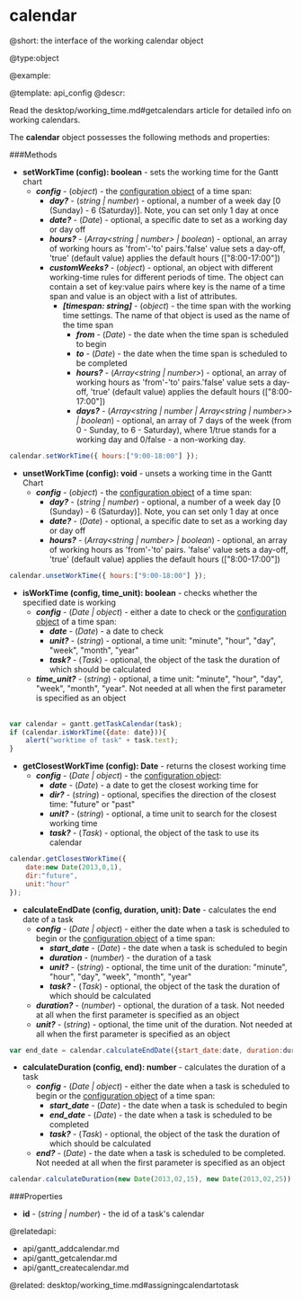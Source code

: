 calendar
=============

@short:
	the interface of the working calendar object

@type:object

@example:


@template:	api_config
@descr:

Read the desktop/working_time.md#getcalendars article for detailed info on working calendars.

The **calendar** object possesses the following methods and properties:

###Methods


- <span class=submethod>**setWorkTime (config): boolean**</span> - sets the working time for the Gantt chart
    - **_config_** - (*object*) - the [configuration object](api/gantt_setworktime.md#configurationobjectproperties) of a time span:
        - **_day?_** - (*string | number*) - optional, a number of a week day [0 (Sunday) - 6 (Saturday)]. Note, you can set only 1 day at once
        - **_date?_** - (*Date*) - optional, a specific date to set as a working day or day off
        - **_hours?_** - (*Array&lt;string | number&gt; | boolean*) - optional, an array of working hours as 'from'-'to' pairs.'false' value sets a day-off, 'true' (default value) applies the default hours (["8:00-17:00"])
        - **_customWeeks?_** - (*object*) - optional, an object with different working-time rules for different periods of time. The object can contain a set of key:value pairs where key is the name of a time span and value is an object with a list of attributes.
            - **_[timespan: string]_** - (*object*) - the time span with the working time settings. The name of that object is used as the name of the time span
                - **_from_** - (*Date*) - the date when the time span is scheduled to begin
                - **_to_** - (*Date*) - the date when the time span is scheduled to be completed
                - **_hours?_** - (*Array&lt;string | number&gt;*) - optional, an array of working hours as 'from'-'to' pairs.'false' value sets a day-off, 'true' (default value) applies the default hours (["8:00-17:00"])
                - **_days?_** - (*Array&lt;string | number | Array&lt;string | number&gt;&gt; | boolean*) - optional, an array of 7 days of the week (from 0 - Sunday, to 6 - Saturday), where 1/true stands for a working day and 0/false - a non-working day.

    
~~~js
calendar.setWorkTime({ hours:["9:00-18:00"] });
~~~

- <span class=submethod>**unsetWorkTime (config): void**</span> - unsets a working time in the Gantt Chart
    - **_config_** - (*object*) - the [configuration object](api/gantt_unsetworktime.md#configurationobjectproperties) of a time span:
        - **_day?_** - (*string | number*) - optional, a number of a week day [0 (Sunday) - 6 (Saturday)]. Note, you can set only 1 day at once
        - **_date?_** - (*Date*) - optional, a specific date to set as a working day or day off
        - **_hours?_** - (*Array&lt;string | number&gt; | boolean*) - optional, an array of working hours as 'from'-'to' pairs.
'false' value sets a day-off, 'true' (default value) applies the default hours (["8:00-17:00"])


~~~js
calendar.unsetWorkTime({ hours:["9:00-18:00"] });
~~~

- <span class=submethod>**isWorkTime (config, time_unit): boolean**</span> - checks whether the specified date is working 
    - **_config_** - (*Date | object*) - either a date to check or the [configuration object](api/gantt_isworktime.md#configurationobjectproperties) of a time span:
        - **_date_** - (*Date*) - a date to check
        - **_unit?_** - (*string*) - optional, a time unit: "minute", "hour", "day", "week", "month", "year"
        - **_task?_** - (*Task*) - optional, the object of the task the duration of which should be calculated
    - **_time_unit?_** - (*string*) - optional, a time unit: "minute", "hour", "day", "week", "month", "year". Not needed at all when the first parameter is specified as an object<br><br>

~~~js
var calendar = gantt.getTaskCalendar(task);
if (calendar.isWorkTime({date: date})){
    alert("worktime of task" + task.text);
}
~~~

- <span class=submethod>**getClosestWorkTime (config): Date**</span> - returns the closest working time
    - **_config_** - (*Date | object*) - the [configuration object](api/gantt_getclosestworktime.md#configurationobjectproperties):
        - **_date_** - (*Date*) - a date to get the closest working time for
        - **_dir?_** - (*string*) - optional, specifies the direction of the closest time: "future" or "past" 
        - **_unit?_** - (*string*) - optional, a time unit to search for the closest working time
        - **_task?_** - (*Task*) - optional, the object of the task to use its calendar

~~~js
calendar.getClosestWorkTime({
    date:new Date(2013,0,1), 
    dir:"future", 
    unit:"hour"
});
~~~


- <span class=submethod>**calculateEndDate (config, duration, unit): Date**</span> - calculates the end date of a task
    - **_config_** - (*Date | object*) - either the date when a task is scheduled to begin or the [configuration object](api/gantt_calculateenddate.md#configurationobjectproperties) of a time span:
        - **_start_date_** - (*Date*) - the date when a task is scheduled to begin
        - **_duration_** - (*number*) - the duration of a task
        - **_unit?_** - (*string*) - optional, the time unit of the duration: "minute", "hour", "day", "week", "month", "year"
        - **_task?_** - (*Task*) - optional, the object of the task the duration of which should be calculated
    - **_duration?_** - (*number*) - optional, the duration of a task. Not needed at all when the first parameter is specified as an object
    - **_unit?_** - (*string*) - optional, the time unit of the duration. Not needed at all when the first parameter is specified as an object<br>

~~~js
var end_date = calendar.calculateEndDate({start_date:date, duration:duration});
~~~

- <span class=submethod>**calculateDuration (config, end): number**</span> - calculates the duration of a task 
    - **_config_** - (*Date | object*) - either the date when a task is scheduled to begin or the [configuration object](api/gantt_calculateduration.md#configurationobjectproperties) of a time span:
        - **_start_date_** - (*Date*) - the date when a task is scheduled to begin
        - **_end_date_** - (*Date*) - the date when a task is scheduled to be completed
        - **_task?_** - (*Task*) - optional, the object of the task the duration of which should be calculated
    - **_end?_**	- (*Date*) - the date when a task is scheduled to be completed. Not needed at all when the first parameter is specified as an object<br>

~~~js
calendar.calculateDuration(new Date(2013,02,15), new Date(2013,02,25));
~~~


###Properties

- <span class=subproperty>**id**</span> - (*string | number*) - the id of a task's calendar 

@relatedapi:
- api/gantt_addcalendar.md
- api/gantt_getcalendar.md
- api/gantt_createcalendar.md

@related:
desktop/working_time.md#assigningcalendartotask